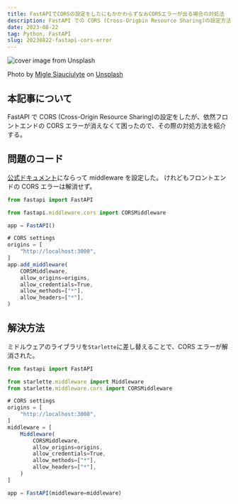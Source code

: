 ```yaml
---
title: FastAPIでCORSの設定をしたにもかかわらずなおCORSエラーが出る場合の対処法
description: FastAPI での CORS (Cross-Origbin Resource Sharing)の設定方法を紹介する。
date: 2023-08-22
tag: Python, FastAPI
slug: 20230822-fastapi-cors-error
---
```


![cover image from Unsplash](/assets/blog/20230822-fastapi-cors-error/cover.webp)

Photo by [Migle Siauciulyte](https://unsplash.com/photos/sSoreg4Lfyw) on [Unsplash](https://unsplash.com/)

## 本記事について

FastAPI で CORS (Cross-Origin Resource Sharing)の設定をしたが、依然フロントエンドの CORS エラーが消えなくて困ったので、その際の対処方法を紹介する。

## 問題のコード

[公式ドキュメント](https://fastapi.tiangolo.com/tutorial/cors/)にならって middleware を設定した。
けれどもフロントエンドの CORS エラーは解消せず。

```ts
from fastapi import FastAPI

from fastapi.middleware.cors import CORSMiddleware

app = FastAPI()

# CORS settings
origins = [
    "http://localhost:3000",
]
app.add_middleware(
    CORSMiddleware,
    allow_origins=origins,
    allow_credentials=True,
    allow_methods=["*"],
    allow_headers=["*"],
)
```

## 解決方法

ミドルウェアのライブラリを`Starlette`に差し替えることで、CORS エラーが解消された。

```ts
from fastapi import FastAPI

from starlette.middleware import Middleware
from starlette.middleware.cors import CORSMiddleware

# CORS settings
origins = [
    "http://localhost:3000",
]
middleware = [
    Middleware(
        CORSMiddleware,
        allow_origins=origins,
        allow_credentials=True,
        allow_methods=["*"],
        allow_headers=["*"],
    )
]

app = FastAPI(middleware=middleware)
```
